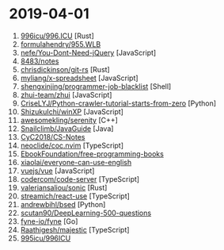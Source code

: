 # 2019-04-01

1. [996icu/996.ICU](https://github.com/996icu/996.ICU "Repo for counting stars and contributing. Press F to pay respect to glorious developers.") [Rust]
2. [formulahendry/955.WLB](https://github.com/formulahendry/955.WLB "955 不加班的公司名单") 
3. [nefe/You-Dont-Need-jQuery](https://github.com/nefe/You-Dont-Need-jQuery "Examples of how to do query, style, dom, ajax, event etc like jQuery with plain javascript.") [JavaScript]
4. [8483/notes](https://github.com/8483/notes "Full-stack web development notes.") 
5. [chrisdickinson/git-rs](https://github.com/chrisdickinson/git-rs "git, implemented in rust, for fun and education 🦀") [Rust]
6. [myliang/x-spreadsheet](https://github.com/myliang/x-spreadsheet "A web-based JavaScript（canvas） spreadsheet") [JavaScript]
7. [shengxinjing/programmer-job-blacklist](https://github.com/shengxinjing/programmer-job-blacklist "🙈程序员找工作黑名单，换工作和当技术合伙人需谨慎啊 更新有赞") [Shell]
8. [zhui-team/zhui](https://github.com/zhui-team/zhui "🚀 A Chinese style component library of react https://zhui-team.github.io/zhui/") [JavaScript]
9. [CriseLYJ/Python-crawler-tutorial-starts-from-zero](https://github.com/CriseLYJ/Python-crawler-tutorial-starts-from-zero "python爬虫教程，带你从零到一，包含js逆向，selenium, tesseract OCR识别,mongodb的使用，以及scrapy框架") [Python]
10. [ShizukuIchi/winXP](https://github.com/ShizukuIchi/winXP "🏁 Web based Windows XP desktop recreation.") [JavaScript]
11. [awesomekling/serenity](https://github.com/awesomekling/serenity "Serenity Operating System (x86)") [C++]
12. [Snailclimb/JavaGuide](https://github.com/Snailclimb/JavaGuide "【Java学习+面试指南】 一份涵盖大部分Java程序员所需要掌握的核心知识。") [Java]
13. [CyC2018/CS-Notes](https://github.com/CyC2018/CS-Notes "📚 技术面试必备基础知识") 
14. [neoclide/coc.nvim](https://github.com/neoclide/coc.nvim "Intellisense engine for vim8 & neovim, full language server protocol support as VSCode") [TypeScript]
15. [EbookFoundation/free-programming-books](https://github.com/EbookFoundation/free-programming-books "📚 Freely available programming books") 
16. [xiaolai/everyone-can-use-english](https://github.com/xiaolai/everyone-can-use-english "人人都能用英语") 
17. [vuejs/vue](https://github.com/vuejs/vue "🖖 Vue.js is a progressive, incrementally-adoptable JavaScript framework for building UI on the web.") [JavaScript]
18. [codercom/code-server](https://github.com/codercom/code-server "Run VS Code on a remote server.") [TypeScript]
19. [valeriansaliou/sonic](https://github.com/valeriansaliou/sonic "🦔 Fast, lightweight & schema-less search backend. An alternative to Elasticsearch that runs on a few MBs of RAM.") [Rust]
20. [streamich/react-use](https://github.com/streamich/react-use "React Hooks — 👍") [TypeScript]
21. [andrewbihl/bsed](https://github.com/andrewbihl/bsed "Simple SQL-like syntax on top of Perl text processing.") [Python]
22. [scutan90/DeepLearning-500-questions](https://github.com/scutan90/DeepLearning-500-questions "深度学习500问，以问答形式对常用的概率知识、线性代数、机器学习、深度学习、计算机视觉等热点问题进行阐述，以帮助自己及有需要的读者。 全书分为18个章节，近30万字。由于水平有限，书中不妥之处恳请广大读者批评指正。 未完待续............ 如有意合作，联系scutjy2015@163.com 版权所有，违权必究 Tan 2018.06") 
23. [fyne-io/fyne](https://github.com/fyne-io/fyne "Cross platform GUI in Go based on Material Design") [Go]
24. [Raathigesh/majestic](https://github.com/Raathigesh/majestic "⚡ Zero config GUI for Jest") [TypeScript]
25. [995icu/996ICU](https://github.com/995icu/996ICU "996ICU 995ICU 工作996 生病ICU 加班不规范 亲人两行泪") 
